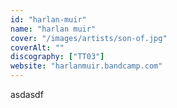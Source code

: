 ```yaml
---
id: "harlan-muir"
name: "harlan muir"
cover: "/images/artists/son-of.jpg"
coverAlt: ""
discography: ["TT03"]
website: "harlanmuir.bandcamp.com"
---
```


asdasdf